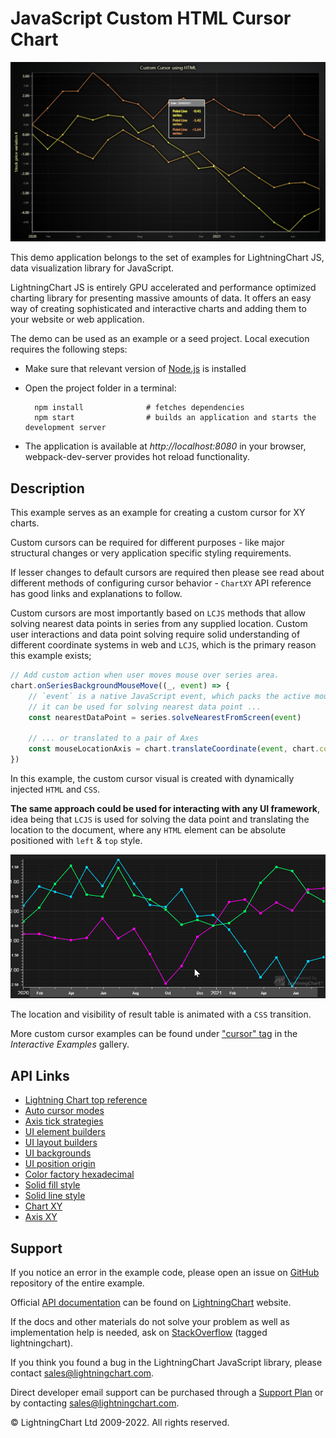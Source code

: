 # JavaScript Custom HTML Cursor Chart

![JavaScript Custom HTML Cursor Chart](CustomHTMLCursor-darkGold.png)

This demo application belongs to the set of examples for LightningChart JS, data visualization library for JavaScript.

LightningChart JS is entirely GPU accelerated and performance optimized charting library for presenting massive amounts of data. It offers an easy way of creating sophisticated and interactive charts and adding them to your website or web application.

The demo can be used as an example or a seed project. Local execution requires the following steps:

-   Make sure that relevant version of [Node.js](https://nodejs.org/en/download/) is installed
-   Open the project folder in a terminal:

          npm install              # fetches dependencies
          npm start                # builds an application and starts the development server

-   The application is available at _http://localhost:8080_ in your browser, webpack-dev-server provides hot reload functionality.


## Description

This example serves as an example for creating a custom cursor for XY charts.

Custom cursors can be required for different purposes - like major structural changes or very application specific styling requirements.

If lesser changes to default cursors are required then please see read about different methods of configuring cursor behavior - `ChartXY` API reference has good links and explanations to follow.

Custom cursors are most importantly based on `LCJS` methods that allow solving nearest data points in series from any supplied location.
Custom user interactions and data point solving require solid understanding of different coordinate systems in web and `LCJS`, which is the primary reason this example exists;

```javascript
// Add custom action when user moves mouse over series area.
chart.onSeriesBackgroundMouseMove((_, event) => {
    // `event` is a native JavaScript event, which packs the active mouse location in `clientX` and `clientY` properties.
    // it can be used for solving nearest data point ...
    const nearestDataPoint = series.solveNearestFromScreen(event)

    // ... or translated to a pair of Axes
    const mouseLocationAxis = chart.translateCoordinate(event, chart.coordsAxis)
})
```

In this example, the custom cursor visual is created with dynamically injected `HTML` and `CSS`.

**The same approach could be used for interacting with any UI framework**, idea being that `LCJS` is used for solving the data point and translating the location to the document, where any `HTML` element can be absolute positioned with `left` & `top` style.

![](./assets/cursor.gif)

The location and visibility of result table is animated with a `CSS` transition.

More custom cursor examples can be found under ["cursor" tag](https://arction.com/lightningchart-js-interactive-examples/search.html?t=cursor) in the _Interactive Examples_ gallery.


## API Links

* [Lightning Chart top reference]
* [Auto cursor modes]
* [Axis tick strategies]
* [UI element builders]
* [UI layout builders]
* [UI backgrounds]
* [UI position origin]
* [Color factory hexadecimal]
* [Solid fill style]
* [Solid line style]
* [Chart XY]
* [Axis XY]


## Support

If you notice an error in the example code, please open an issue on [GitHub][0] repository of the entire example.

Official [API documentation][1] can be found on [LightningChart][2] website.

If the docs and other materials do not solve your problem as well as implementation help is needed, ask on [StackOverflow][3] (tagged lightningchart).

If you think you found a bug in the LightningChart JavaScript library, please contact sales@lightningchart.com.

Direct developer email support can be purchased through a [Support Plan][4] or by contacting sales@lightningchart.com.

[0]: https://github.com/Arction/
[1]: https://lightningchart.com/lightningchart-js-api-documentation/
[2]: https://lightningchart.com
[3]: https://stackoverflow.com/questions/tagged/lightningchart
[4]: https://lightningchart.com/support-services/

© LightningChart Ltd 2009-2022. All rights reserved.


[Lightning Chart top reference]: https://lightningchart.com/js-charts/api-documentation/v5.1.0/interfaces/LightningChart.html
[Auto cursor modes]: https://lightningchart.com/js-charts/api-documentation/v5.1.0/enums/AutoCursorModes.html
[Axis tick strategies]: https://lightningchart.com/js-charts/api-documentation/v5.1.0/variables/AxisTickStrategies.html
[UI element builders]: https://lightningchart.com/js-charts/api-documentation/v5.1.0/variables/UIElementBuilders.html
[UI layout builders]: https://lightningchart.com/js-charts/api-documentation/v5.1.0/variables/UILayoutBuilders.html
[UI backgrounds]: https://lightningchart.com/js-charts/api-documentation/v5.1.0/variables/UIBackgrounds.html
[UI position origin]: https://lightningchart.com/js-charts/api-documentation/v5.1.0/variables/UIOrigins.html
[Color factory hexadecimal]: https://lightningchart.com/js-charts/api-documentation/v5.1.0/functions/ColorHEX.html
[Solid fill style]: https://lightningchart.com/js-charts/api-documentation/v5.1.0/classes/SolidFill.html
[Solid line style]: https://lightningchart.com/js-charts/api-documentation/v5.1.0/classes/SolidLine.html
[Chart XY]: https://lightningchart.com/js-charts/api-documentation/v5.1.0/classes/ChartXY.html
[Axis XY]: https://lightningchart.com/js-charts/api-documentation/v5.1.0/classes/Axis.html

